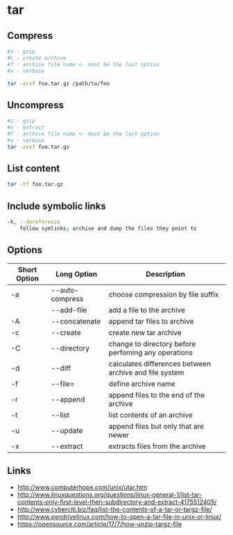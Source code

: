 # tar

## Compress

```bash
#z - gzip
#c - create archive
#f - archive file name <- must be the last option
#v - verbose

tar -zcvf foo.tar.gz /path/to/foo
```

## Uncompress

```bash
#z - gzip
#x - extract
#f - archive file name <- must be the last option
#v - verbose
tar -zxvf foo.tar.gz
```

## List content

```bash
tar -tf foo.tar.gz
```

## Include symbolic links

```bash
-h, --dereference
    follow symlinks; archive and dump the files they point to
```

## Options

| Short Option | Long Option | Description |
| --- | --- | --- |
| -a | --auto-compress | choose compression by file suffix |
| | --add-file | add a file to the archive |
| -A | --concatenate | append tar files to archive |
| -c | --create | create new tar archive |
| -C | --directory | change to directory before perfoming any operations |
| -d | --diff | calculates differences between archive and file system |
| -f | --file= | define archive name |
| -r | --append | append files to the end of the archive |
| -t | --list | list contents of an archive |
| -u | --update | append files but only that are newer |
| -x | --extract | extracts files from the archive |

## Links

* http://www.computerhope.com/unix/utar.htm
* http://www.linuxquestions.org/questions/linux-general-1/list-tar-contents-only-first-level-then-subdirectory-and-extract-4175512405/
* http://www.cyberciti.biz/faq/list-the-contents-of-a-tar-or-targz-file/
* http://www.pendrivelinux.com/how-to-open-a-tar-file-in-unix-or-linux/
* https://opensource.com/article/17/7/how-unzip-targz-file

